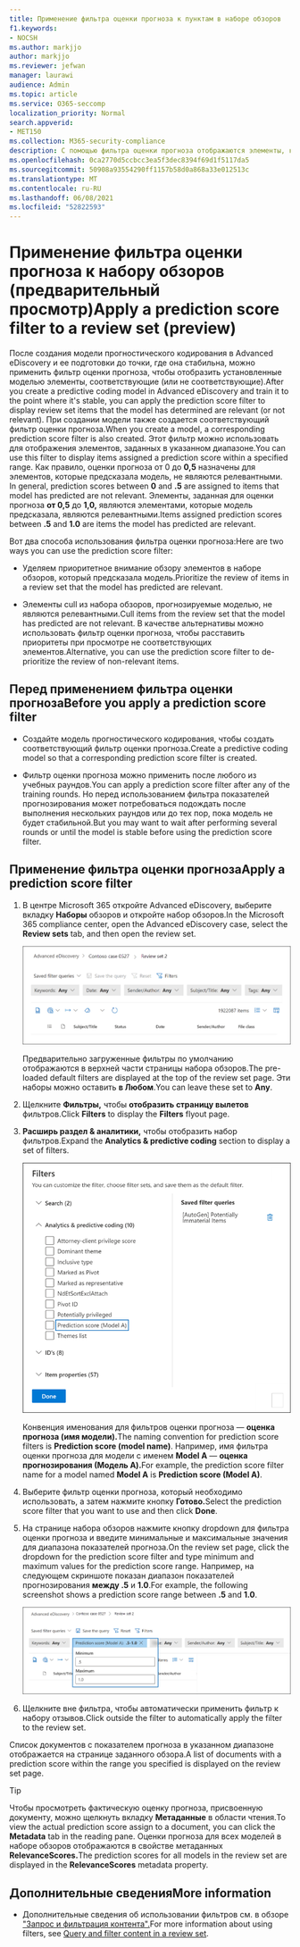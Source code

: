 ```yaml
---
title: Применение фильтра оценки прогноза к пунктам в наборе обзоров
f1.keywords:
- NOCSH
ms.author: markjjo
author: markjjo
ms.reviewer: jefwan
manager: laurawi
audience: Admin
ms.topic: article
ms.service: O365-seccomp
localization_priority: Normal
search.appverid:
- MET150
ms.collection: M365-security-compliance
description: С помощью фильтра оценки прогноза отображаются элементы, которые модель прогностического кодирования предсказывается как релевантные или не релевантные.
ms.openlocfilehash: 0ca2770d5ccbcc3ea5f3dec8394f69d1f5117da5
ms.sourcegitcommit: 50908a93554290ff1157b58d0a868a33e012513c
ms.translationtype: MT
ms.contentlocale: ru-RU
ms.lasthandoff: 06/08/2021
ms.locfileid: "52822593"
---
```

# <a name="apply-a-prediction-score-filter-to-a-review-set-preview"></a><span data-ttu-id="b8abb-103">Применение фильтра оценки прогноза к набору обзоров (предварительный просмотр)</span><span class="sxs-lookup"><span data-stu-id="b8abb-103">Apply a prediction score filter to a review set (preview)</span></span>

<span data-ttu-id="b8abb-104">После создания модели прогностического кодирования в Advanced eDiscovery и ее подготовки до точки, где она стабильна, можно применить фильтр оценки прогноза, чтобы отобразить установленные моделью элементы, соответствующие (или не соответствующие).</span><span class="sxs-lookup"><span data-stu-id="b8abb-104">After you create a predictive coding model in Advanced eDiscovery and train it to the point where it's stable, you can apply the prediction score filter to display review set items that the model has determined are relevant (or not relevant).</span></span> <span data-ttu-id="b8abb-105">При создании модели также создается соответствующий фильтр оценки прогноза.</span><span class="sxs-lookup"><span data-stu-id="b8abb-105">When you create a model, a corresponding prediction score filter is also created.</span></span> <span data-ttu-id="b8abb-106">Этот фильтр можно использовать для отображения элементов, заданных в указанном диапазоне.</span><span class="sxs-lookup"><span data-stu-id="b8abb-106">You can use this filter to display items assigned a prediction score within a specified range.</span></span> <span data-ttu-id="b8abb-107">Как правило, оценки прогноза от 0 до **0,5** назначены для элементов, которые предсказала модель, не являются релевантными. </span><span class="sxs-lookup"><span data-stu-id="b8abb-107">In general, prediction scores between **0** and **.5** are assigned to items that model has predicted are not relevant.</span></span> <span data-ttu-id="b8abb-108">Элементы, заданная для оценки прогноза **от 0,5** до **1,0,** являются элементами, которые модель предсказала, являются релевантными.</span><span class="sxs-lookup"><span data-stu-id="b8abb-108">Items assigned prediction scores between **.5** and **1.0** are items the model has predicted are relevant.</span></span>

<span data-ttu-id="b8abb-109">Вот два способа использования фильтра оценки прогноза:</span><span class="sxs-lookup"><span data-stu-id="b8abb-109">Here are two ways you can use the prediction score filter:</span></span>

- <span data-ttu-id="b8abb-110">Уделяем приоритетное внимание обзору элементов в наборе обзоров, который предсказала модель.</span><span class="sxs-lookup"><span data-stu-id="b8abb-110">Prioritize the review of items in a review set that the model has predicted are relevant.</span></span>

- <span data-ttu-id="b8abb-111">Элементы cull из набора обзоров, прогнозируемые моделью, не являются релевантными.</span><span class="sxs-lookup"><span data-stu-id="b8abb-111">Cull items from the review set that the model has predicted are not relevant.</span></span> <span data-ttu-id="b8abb-112">В качестве альтернативы можно использовать фильтр оценки прогноза, чтобы расставить приоритеты при просмотре не соответствующих элементов.</span><span class="sxs-lookup"><span data-stu-id="b8abb-112">Alternative, you can use the prediction score filter to de-prioritize the review of non-relevant items.</span></span>

## <a name="before-you-apply-a-prediction-score-filter"></a><span data-ttu-id="b8abb-113">Перед применением фильтра оценки прогноза</span><span class="sxs-lookup"><span data-stu-id="b8abb-113">Before you apply a prediction score filter</span></span>

- <span data-ttu-id="b8abb-114">Создайте модель прогностического кодирования, чтобы создать соответствующий фильтр оценки прогноза.</span><span class="sxs-lookup"><span data-stu-id="b8abb-114">Create a predictive coding model so that a corresponding prediction score filter is created.</span></span>

- <span data-ttu-id="b8abb-115">Фильтр оценки прогноза можно применить после любого из учебных раундов.</span><span class="sxs-lookup"><span data-stu-id="b8abb-115">You can apply a prediction score filter after any of the training rounds.</span></span> <span data-ttu-id="b8abb-116">Но перед использованием фильтра показателей прогнозирования может потребоваться подождать после выполнения нескольких раундов или до тех пор, пока модель не будет стабильной.</span><span class="sxs-lookup"><span data-stu-id="b8abb-116">But you may want to wait after performing several rounds or until the model is stable before using the prediction score filter.</span></span>

## <a name="apply-a-prediction-score-filter"></a><span data-ttu-id="b8abb-117">Применение фильтра оценки прогноза</span><span class="sxs-lookup"><span data-stu-id="b8abb-117">Apply a prediction score filter</span></span>

1. <span data-ttu-id="b8abb-118">В центре Microsoft 365 откройте Advanced eDiscovery, выберите вкладку **Наборы** обзоров и откройте набор обзоров.</span><span class="sxs-lookup"><span data-stu-id="b8abb-118">In the Microsoft 365 compliance center, open the Advanced eDiscovery case, select the **Review sets** tab, and then open the review set.</span></span>

   ![Щелкните Фильтры, чтобы отобразить страницу вылетов фильтров](..\media\PredictionScoreFilter0.png)   

   <span data-ttu-id="b8abb-120">Предварительно загруженные фильтры по умолчанию отображаются в верхней части страницы набора обзоров.</span><span class="sxs-lookup"><span data-stu-id="b8abb-120">The pre-loaded default filters are displayed at the top of the review set page.</span></span> <span data-ttu-id="b8abb-121">Эти наборы можно оставить **в Любом**.</span><span class="sxs-lookup"><span data-stu-id="b8abb-121">You can leave these set to **Any**.</span></span>

2. <span data-ttu-id="b8abb-122">Щелкните **Фильтры,** чтобы **отобразить страницу вылетов** фильтров.</span><span class="sxs-lookup"><span data-stu-id="b8abb-122">Click **Filters** to display the **Filters** flyout page.</span></span>

3. <span data-ttu-id="b8abb-123">**Расширь раздел & аналитики,** чтобы отобразить набор фильтров.</span><span class="sxs-lookup"><span data-stu-id="b8abb-123">Expand the **Analytics & predictive coding** section to display a set of filters.</span></span>

      ![Фильтр оценки прогнозирования в разделе & прогнозирования](..\media\PredictionScoreFilter1.png)

   <span data-ttu-id="b8abb-125">Конвенция именования для фильтров оценки прогноза — **оценка прогноза (имя модели).**</span><span class="sxs-lookup"><span data-stu-id="b8abb-125">The naming convention for prediction score filters is **Prediction score (model name)**.</span></span> <span data-ttu-id="b8abb-126">Например, имя фильтра оценки прогноза для модели с именем **Model A** — **оценка прогнозирования (Модель A).**</span><span class="sxs-lookup"><span data-stu-id="b8abb-126">For example, the prediction score filter name for a model named **Model A** is **Prediction score (Model A)**.</span></span>

4. <span data-ttu-id="b8abb-127">Выберите фильтр оценки прогноза, который необходимо использовать, а затем нажмите кнопку **Готово.**</span><span class="sxs-lookup"><span data-stu-id="b8abb-127">Select the prediction score filter that you want to use and then click **Done**.</span></span>

5. <span data-ttu-id="b8abb-128">На странице набора обзоров нажмите кнопку dropdown для фильтра оценки прогноза и введите минимальные и максимальные значения для диапазона показателей прогноза.</span><span class="sxs-lookup"><span data-stu-id="b8abb-128">On the review set page, click the dropdown for the prediction score filter and type minimum and maximum values for the prediction score range.</span></span> <span data-ttu-id="b8abb-129">Например, на следующем скриншоте показан диапазон показателей прогнозирования **между .5** и **1.0**.</span><span class="sxs-lookup"><span data-stu-id="b8abb-129">For example, the following screenshot shows a prediction score range between **.5** and **1.0**.</span></span>

   ![Минимальные и максимальные значения для фильтра показателей прогнозирования](..\media\PredictionScoreFilter2.png)

6. <span data-ttu-id="b8abb-131">Щелкните вне фильтра, чтобы автоматически применить фильтр к набору отзывов.</span><span class="sxs-lookup"><span data-stu-id="b8abb-131">Click outside the filter to automatically apply the filter to the review set.</span></span>

  <span data-ttu-id="b8abb-132">Список документов с показателем прогноза в указанном диапазоне отображается на странице заданного обзора.</span><span class="sxs-lookup"><span data-stu-id="b8abb-132">A list of documents with a prediction score within the range you specified is displayed on the review set page.</span></span> 

  > [!TIP]
  > <span data-ttu-id="b8abb-133">Чтобы просмотреть фактическую оценку прогноза, присвоенную документу, можно щелкнуть вкладку **Метаданные** в области чтения.</span><span class="sxs-lookup"><span data-stu-id="b8abb-133">To view the actual prediction score assign to a document, you can click the **Metadata** tab in the reading pane.</span></span> <span data-ttu-id="b8abb-134">Оценки прогноза для всех моделей в наборе обзоров отображаются в свойстве метаданных **RelevanceScores.**</span><span class="sxs-lookup"><span data-stu-id="b8abb-134">The prediction scores for all models in the review set are displayed in the **RelevanceScores** metadata property.</span></span>

## <a name="more-information"></a><span data-ttu-id="b8abb-135">Дополнительные сведения</span><span class="sxs-lookup"><span data-stu-id="b8abb-135">More information</span></span>

- <span data-ttu-id="b8abb-136">Дополнительные сведения об использовании фильтров см. в обзоре ["Запрос и фильтрация контента".](review-set-search.md)</span><span class="sxs-lookup"><span data-stu-id="b8abb-136">For more information about using filters, see [Query and filter content in a review set](review-set-search.md).</span></span>
